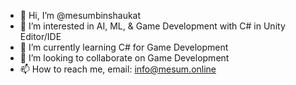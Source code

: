 - 👋 Hi, I’m @mesumbinshaukat
- 👀 I’m interested in AI, ML, & Game Development with C# in Unity Editor/IDE
- 🌱 I’m currently learning C# for Game Development
- 💞️ I’m looking to collaborate on Game Development 
- 📫 How to reach me, email: info@mesum.online

<!---
mesumbinshaukat/mesumbinshaukat is a ✨ special ✨ repository because its `README.md` (this file) appears on your GitHub profile.
You can click the Preview link to take a look at your changes.
--->
